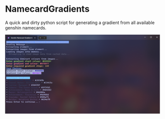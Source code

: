 # NamecardGradients
A quick and dirty python script for generating a gradient from all available genshin namecards.

![Preview](WindowsTerminal_000585_20240908-143819.png)
